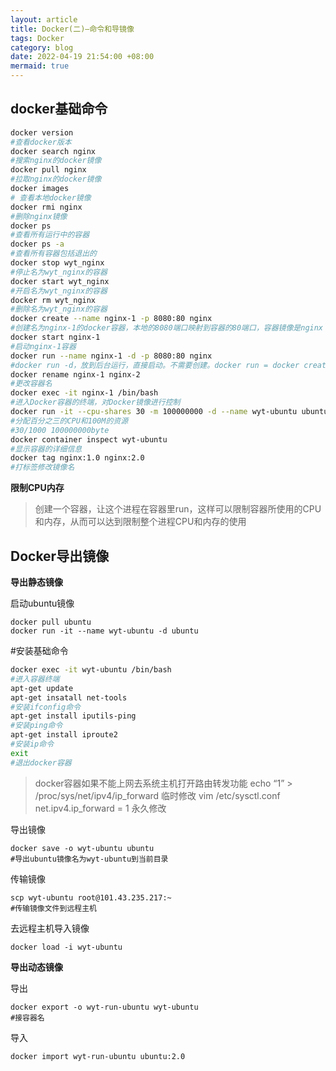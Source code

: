 ```yaml
---
layout: article
title: Docker(二)—命令和导镜像
tags: Docker
category: blog
date: 2022-04-19 21:54:00 +08:00
mermaid: true
---
```

## docker基础命令

```bash
docker version
#查看docker版本
docker search nginx
#搜索nginx的docker镜像
docker pull nginx
#拉取nginx的docker镜像
docker images
# 查看本地docker镜像
docker rmi nginx
#删除nginx镜像
docker ps
#查看所有运行中的容器
docker ps -a
#查看所有容器包括退出的
docker stop wyt_nginx
#停止名为wyt_nginx的容器
docker start wyt_nginx
#开启名为wyt_nginx的容器
docker rm wyt_nginx
#删除名为wyt_nginx的容器
docker create --name nginx-1 -p 8080:80 nginx
#创建名为nginx-1的docker容器，本地的8080端口映射到容器的80端口，容器镜像是nginx
docker start nginx-1
#启动nginx-1容器
docker run --name nginx-1 -d -p 8080:80 nginx
#docker run -d，放到后台运行，直接启动。不需要创建。docker run = docker create+docker start
docker rename nginx-1 nginx-2
#更改容器名
docker exec -it nginx-1 /bin/bash
#进入Docker容器的终端，对Docker镜像进行控制
docker run -it --cpu-shares 30 -m 100000000 -d --name wyt-ubuntu ubuntu
#分配百分之三的CPU和100M的资源
#30/1000 100000000byte
docker container inspect wyt-ubuntu
#显示容器的详细信息
docker tag nginx:1.0 nginx:2.0
#打标签修改镜像名
```

**限制CPU内存**

> 创建一个容器，让这个进程在容器里run，这样可以限制容器所使用的CPU和内存，从而可以达到限制整个进程CPU和内存的使用

## Docker导出镜像
**导出静态镜像**

启动ubuntu镜像
```shell
docker pull ubuntu
docker run -it --name wyt-ubuntu -d ubuntu
```
#安装基础命令
```bash
docker exec -it wyt-ubuntu /bin/bash
#进入容器终端
apt-get update
apt-get insatall net-tools
#安装ifconfig命令
apt-get install iputils-ping
#安装ping命令
apt-get install iproute2
#安装ip命令
exit
#退出docker容器
```
> docker容器如果不能上网去系统主机打开路由转发功能
> echo “1” > /proc/sys/net/ipv4/ip_forward 临时修改
> vim /etc/sysctl.conf 
> net.ipv4.ip_forward = 1
> 永久修改

导出镜像
```shell
docker save -o wyt-ubuntu ubuntu
#导出ubuntu镜像名为wyt-ubuntu到当前目录
```
传输镜像

```shell
scp wyt-ubuntu root@101.43.235.217:~
#传输镜像文件到远程主机
```
去远程主机导入镜像

```shell
docker load -i wyt-ubuntu
```
**导出动态镜像**

导出

```shell
docker export -o wyt-run-ubuntu wyt-ubuntu
#接容器名
```
导入

```shell
docker import wyt-run-ubuntu ubuntu:2.0
```
